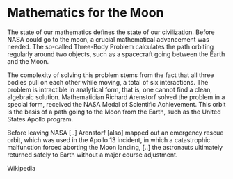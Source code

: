 # Mathematics for the Moon

The state of our mathematics defines the state of our civilization. Before NASA could go to the moon, a crucial mathematical advancement was needed. The so-called Three-Body Problem calculates the path orbiting regularly around two objects, such as a spacecraft going between the Earth and the Moon.

The complexity of solving this problem stems from the fact that all three bodies pull on each other while moving, a total of six interactions. The problem is intractible in analytical form, that is, one cannot find a clean, algebraic solution. Mathematician Richard Arenstorf solved the problem in a special form, received the NASA Medal of Scientific Achievement. This orbit is the basis of a path going to the Moon from the Earth, such as the United States Apollo program.

Before leaving NASA [..] Arenstorf [also] mapped out an emergency rescue orbit, which was used in the Apollo 13 incident, in which a catastrophic malfunction forced aborting the Moon landing, [..] the astronauts ultimately returned safely to Earth without a major course adjustment.

Wikipedia
